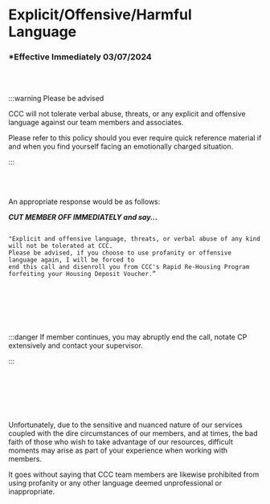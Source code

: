 # Explicit/Offensive/Harmful Language

### \*Effective Immediately 03/07/2024

<br></br>

:::warning Please be advised

CCC will not tolerate verbal abuse, threats, or any explicit and offensive language against our team
members and associates.

Please refer to this policy should you ever require quick reference material if and when you find
yourself facing an emotionally charged situation.

:::

<br></br>

An appropriate response would be as follows:

**_CUT MEMBER OFF IMMEDIATELY and say..._**

```

"Explicit and offensive language, threats, or verbal abuse of any kind will not be tolerated at CCC.
Please be advised, if you choose to use profanity or offensive language again, I will be forced to
end this call and disenroll you from CCC's Rapid Re-Housing Program forfeiting your Housing Deposit Voucher.”

```

<br></br>

<br></br>

:::danger If member continues, you may abruptly end the call, notate CP extensively and contact your supervisor.

:::

<br></br>

<br></br>

Unfortunately, due to the sensitive and nuanced nature of our services coupled with the dire circumstances of our
members, and at times, the bad faith of those who wish to take advantage of our resources, difficult moments may arise as
part of your experience when working with members.

It goes without saying that CCC team members are likewise prohibited from using profanity or any other language deemed
unprofessional or inappropriate.
